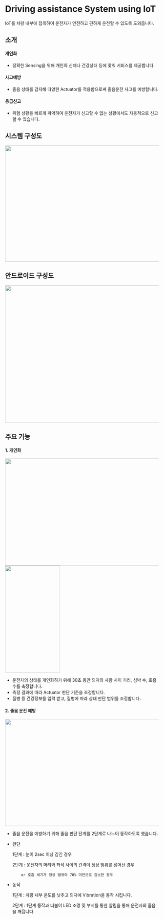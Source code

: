 # Driving assistance System using IoT
IoT를 차량 내부에 접목하여 운전자가 안전하고 편하게 운전할 수 있도록 도와줍니다.

## 소개
#### 개인화
* 정확한 Sensing을 위해 개인의 신체나 건강상태 등에 맞춰 서비스를 제공합니다.
#### 사고예방
* 졸음 상태를 감지해 다양한 Actuator를 적용함으로써 졸음운전 사고를 예방합니다.
#### 응급신고
* 위험 상황을 빠르게 파악하여 운전자가 신고할 수 없는 상황에서도 자동적으로 신고할 수 있습니다.

## 시스템 구성도
<img src="https://user-images.githubusercontent.com/33562226/51516598-4f220e80-1e5b-11e9-8229-41130ff5a520.PNG" width="800" height="380">

## 안드로이드 구성도
<img src="https://user-images.githubusercontent.com/33562226/51517464-323b0a80-1e5e-11e9-924a-e865b7a0010f.PNG" width="900" height="450">

## 주요 기능
#### 1. 개인화
<div>
<img src="https://user-images.githubusercontent.com/33562226/51518301-cdcd7a80-1e60-11e9-855f-f202ec0d7d9f.PNG" width="550" height="350">
     
<img src="https://user-images.githubusercontent.com/33562226/51518297-cc03b700-1e60-11e9-8a5f-423f0927249a.png" width="180" height="350">
</div>

- 운전자의 상태를 개인화하기 위해 30초 동안 의자와 사람 사이 거리, 심박 수, 호흡수를 측정합니다.
- 측정 결과에 따라 Actuator 판단 기준을 조정합니다.
- 질병 등 건강정보를 입력 받고, 질병에 따라 상태 판단 범위를 조정합니다.
#### 2. 졸음 운전 예방
<img src="https://user-images.githubusercontent.com/33562226/51518844-93fd7380-1e62-11e9-9519-fa2b0826f53b.PNG" width="550" height="350">

- 졸음 운전을 예방하기 위해 졸음 판단 단계를 2단계로 나누어 동작하도록 했습니다.
- 판단

  1단계 : 눈이 2sec 이상 감긴 경우
  
  2단계 : 운전자의 머리와 좌석 사이의 간격이 정상 범위를 넘어선 경우
  
          or 호흡 세기가 정상 범위의 70% 미만으로 감소한 경우
- 동작

  1단계 : 차량 내부 온도를 낮추고 의자에 Vibration을 동작 시킵니다.
  
  2단계 : 1단계 동작과 더불어 LED 조명 및 부저를 통한 알림을 통해 운전자의 졸음을 깨웁니다.
